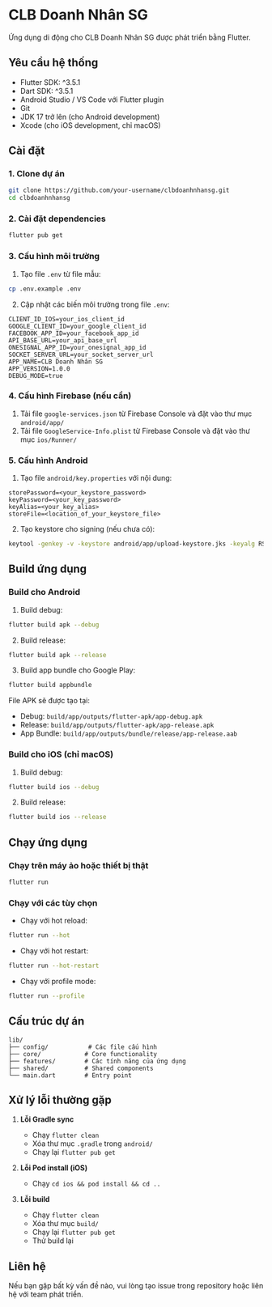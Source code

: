 # CLB Doanh Nhân SG

Ứng dụng di động cho CLB Doanh Nhân SG được phát triển bằng Flutter.

## Yêu cầu hệ thống

- Flutter SDK: ^3.5.1
- Dart SDK: ^3.5.1
- Android Studio / VS Code với Flutter plugin
- Git
- JDK 17 trở lên (cho Android development)
- Xcode (cho iOS development, chỉ macOS)

## Cài đặt

### 1. Clone dự án

```bash
git clone https://github.com/your-username/clbdoanhnhansg.git
cd clbdoanhnhansg
```

### 2. Cài đặt dependencies

```bash
flutter pub get
```

### 3. Cấu hình môi trường

1. Tạo file `.env` từ file mẫu:
```bash
cp .env.example .env
```

2. Cập nhật các biến môi trường trong file `.env`:
```env
CLIENT_ID_IOS=your_ios_client_id
GOOGLE_CLIENT_ID=your_google_client_id
FACEBOOK_APP_ID=your_facebook_app_id
API_BASE_URL=your_api_base_url
ONESIGNAL_APP_ID=your_onesignal_app_id
SOCKET_SERVER_URL=your_socket_server_url
APP_NAME=CLB Doanh Nhân SG
APP_VERSION=1.0.0
DEBUG_MODE=true
```

### 4. Cấu hình Firebase (nếu cần)

1. Tải file `google-services.json` từ Firebase Console và đặt vào thư mục `android/app/`
2. Tải file `GoogleService-Info.plist` từ Firebase Console và đặt vào thư mục `ios/Runner/`

### 5. Cấu hình Android

1. Tạo file `android/key.properties` với nội dung:
```properties
storePassword=<your_keystore_password>
keyPassword=<your_key_password>
keyAlias=<your_key_alias>
storeFile=<location_of_your_keystore_file>
```

2. Tạo keystore cho signing (nếu chưa có):
```bash
keytool -genkey -v -keystore android/app/upload-keystore.jks -keyalg RSA -keysize 2048 -validity 10000 -alias upload
```

## Build ứng dụng

### Build cho Android

1. Build debug:
```bash
flutter build apk --debug
```

2. Build release:
```bash
flutter build apk --release
```

3. Build app bundle cho Google Play:
```bash
flutter build appbundle
```

File APK sẽ được tạo tại:
- Debug: `build/app/outputs/flutter-apk/app-debug.apk`
- Release: `build/app/outputs/flutter-apk/app-release.apk`
- App Bundle: `build/app/outputs/bundle/release/app-release.aab`

### Build cho iOS (chỉ macOS)

1. Build debug:
```bash
flutter build ios --debug
```

2. Build release:
```bash
flutter build ios --release
```

## Chạy ứng dụng

### Chạy trên máy ảo hoặc thiết bị thật

```bash
flutter run
```

### Chạy với các tùy chọn

- Chạy với hot reload:
```bash
flutter run --hot
```

- Chạy với hot restart:
```bash
flutter run --hot-restart
```

- Chạy với profile mode:
```bash
flutter run --profile
```

## Cấu trúc dự án

```
lib/
├── config/           # Các file cấu hình
├── core/            # Core functionality
├── features/        # Các tính năng của ứng dụng
├── shared/          # Shared components
└── main.dart        # Entry point
```

## Xử lý lỗi thường gặp

1. **Lỗi Gradle sync**
   - Chạy `flutter clean`
   - Xóa thư mục `.gradle` trong `android/`
   - Chạy lại `flutter pub get`

2. **Lỗi Pod install (iOS)**
   - Chạy `cd ios && pod install && cd ..`

3. **Lỗi build**
   - Chạy `flutter clean`
   - Xóa thư mục `build/`
   - Chạy lại `flutter pub get`
   - Thử build lại

## Liên hệ

Nếu bạn gặp bất kỳ vấn đề nào, vui lòng tạo issue trong repository hoặc liên hệ với team phát triển.
